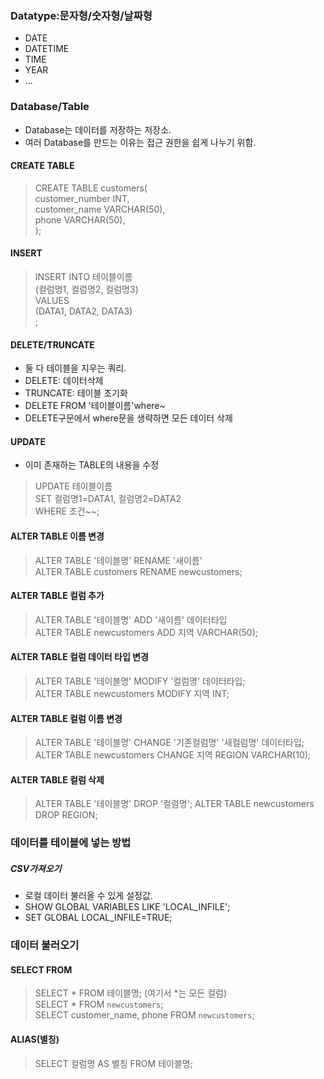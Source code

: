 ### Datatype:문자형/숫자형/날짜형
- DATE
- DATETIME
- TIME
- YEAR
- ...

### Database/Table
- Database는 데이터를 저장하는 저장소.
- 여러 Database를 만드는 이유는 접근 권한을 쉽게 나누기 위함.

#### CREATE TABLE
> CREATE TABLE customers(     </br>
    customer_number INT,      </br>
    customer_name VARCHAR(50),    </br>
    phone VARCHAR(50),     </br>
);

#### INSERT
> INSERT INTO 테이블이름 </br>
    (컬럼명1, 컬럼명2, 컬럼명3) </br>
VALUES </br>
    (DATA1, DATA2, DATA3) </br>
;
#### DELETE/TRUNCATE
- 둘 다 테이블을 지우는 쿼리.
- DELETE: 데이터삭제
- TRUNCATE: 테이블 초기화
- DELETE FROM '테이블이름'where~
- DELETE구문에서 where문을 생략하면 모든 데이터 삭제


#### UPDATE
- 이미 존재하는 TABLE의 내용을 수정
> UPDATE 테이블이름 </br>
SET 컬럼명1=DATA1, 컬럼명2=DATA2 </br>
WHERE 조건~~; 


#### ALTER TABLE 이름 변경
> ALTER TABLE '테이블명' RENAME '새이름' </br>
> ALTER TABLE customers RENAME newcustomers;


#### ALTER TABLE 컬럼 추가
> ALTER TABLE '테이블명' ADD '새이름' 데이터타입 </br>
> ALTER TABLE newcustomers ADD 지역 VARCHAR(50);


#### ALTER TABLE 컬럼 데이터 타입 변경
> ALTER TABLE '테이블명' MODIFY '컬럼명' 데이터타입; </br>
> ALTER TABLE newcustomers MODIFY 지역 INT;


#### ALTER TABLE 컬럼 이름 변경
> ALTER TABLE '테이블명' CHANGE '기존컬럼명' '새컬럼명' 데이터타입; </br>
> ALTER TABLE newcustomers CHANGE 지역 REGION VARCHAR(10);

#### ALTER TABLE 컬럼 삭제
> ALTER TABLE '테이블명' DROP '컬럼명';
> ALTER TABLE newcustomers DROP REGION;


### 데이터를 테이블에 넣는 방법
##### CSV가져오기
- 로컬 데이터 불러올 수 있게 설정값.
- SHOW GLOBAL VARIABLES LIKE 'LOCAL_INFILE';
- SET GLOBAL LOCAL_INFILE=TRUE;

### 데이터 불러오기

#### SELECT FROM
> SELECT * FROM 테이블명; (여기서 *는 모든 컬럼) </br>
> SELECT * FROM `newcustomers`; </br>
> SELECT customer_name, phone FROM `newcustomers`;


#### ALIAS(별칭)
> SELECT 컬럼명 AS 별칭 FROM 테이블명;
